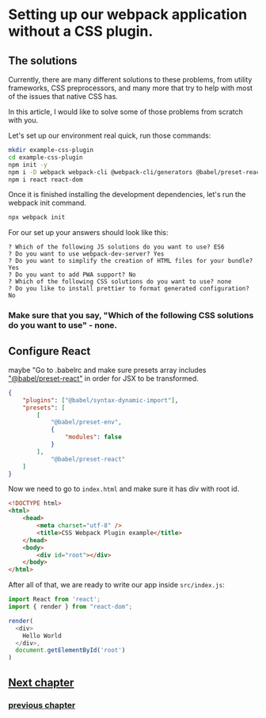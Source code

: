 # Setting up our webpack application without a CSS plugin.

## The solutions

Currently, there are many different solutions to these problems,
from utility frameworks, CSS preprocessors, and many more that try to help with most of the issues that native CSS has.

In this article, I would like to solve some of those problems from scratch with you.

Let's set up our environment real quick, run those commands:

```bash
mkdir example-css-plugin
cd example-css-plugin
npm init -y
npm i -D webpack webpack-cli @webpack-cli/generators @babel/preset-react
npm i react react-dom
```

Once it is finished installing the development dependencies, let's run the webpack init command.

```bash
npx webpack init
```

For our set up your answers should look like this: 

```
? Which of the following JS solutions do you want to use? ES6
? Do you want to use webpack-dev-server? Yes
? Do you want to simplify the creation of HTML files for your bundle? Yes
? Do you want to add PWA support? No
? Which of the following CSS solutions do you want to use? none
? Do you like to install prettier to format generated configuration? No
```

### **Make sure that you say, "Which of the following CSS solutions do you want to use" - none.**

## Configure React

maybe "Go to .babelrc and make sure presets array includes ["@babel/preset-react"](https://babeljs.io/docs/en/babel-preset-react) in order for JSX to be transformed.

```json
{
    "plugins": ["@babel/syntax-dynamic-import"],
    "presets": [
        [
            "@babel/preset-env",
            {
                "modules": false
            }
        ],
            "@babel/preset-react"
    ]
}
```

Now we need to go to `index.html` and make sure it has div with root id.

```html
<!DOCTYPE html>
<html>
    <head>
        <meta charset="utf-8" />
        <title>CSS Webpack Plugin example</title>
    </head>
    <body>
        <div id="root"></div>
    </body>    
</html>
```

After all of that, we are ready to write our app inside `src/index.js`:
```js
import React from 'react';
import { render } from "react-dom";

render(
  <div>
    Hello World
  </div>,
  document.getElementById('root')
)
```

## [Next chapter](./css-loader.md)
### [previous chapter](./native-css-issue.md)